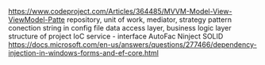 https://www.codeproject.com/Articles/364485/MVVM-Model-View-ViewModel-Patte
repository, unit of work, mediator, strategy pattern
conection string in config file
data access layer, business logic layer structure of project
IoC service - interface
AutoFac Ninject
SOLID
https://docs.microsoft.com/en-us/answers/questions/277466/dependency-injection-in-windows-forms-and-ef-core.html
